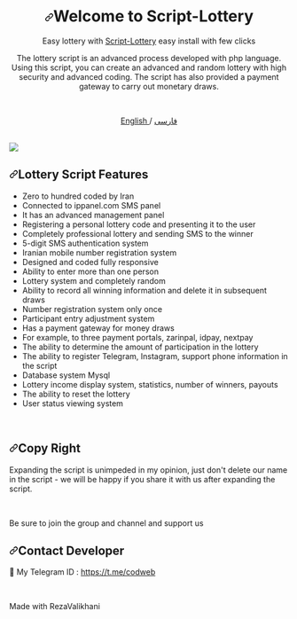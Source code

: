 <h1 align="center" tabindex="-1" dir="auto"><a id="user-content-welcome-to-lottery" class="anchor" aria-hidden="true" href="#welcome-to-lottery"><svg class="octicon octicon-link" viewBox="0 0 16 16" version="1.1" width="16" height="16" aria-hidden="true"><path d="m7.775 3.275 1.25-1.25a3.5 3.5 0 1 1 4.95 4.95l-2.5 2.5a3.5 3.5 0 0 1-4.95 0 .751.751 0 0 1 .018-1.042.751.751 0 0 1 1.042-.018 1.998 1.998 0 0 0 2.83 0l2.5-2.5a2.002 2.002 0 0 0-2.83-2.83l-1.25 1.25a.751.751 0 0 1-1.042-.018.751.751 0 0 1-.018-1.042Zm-4.69 9.64a1.998 1.998 0 0 0 2.83 0l1.25-1.25a.751.751 0 0 1 1.042.018.751.751 0 0 1 .018 1.042l-1.25 1.25a3.5 3.5 0 1 1-4.95-4.95l2.5-2.5a3.5 3.5 0 0 1 4.95 0 .751.751 0 0 1-.018 1.042.751.751 0 0 1-1.042.018 1.998 1.998 0 0 0-2.83 0l-2.5 2.5a1.998 1.998 0 0 0 0 2.83Z"></path></svg></a>Welcome to Script-Lottery</h1>
<p align="center" dir="auto">
Easy lottery with <a href="https://github.com/RezaValikhani/Script-Lottery">Script-Lottery</a> easy install with few clicks
</p>
<p align="center" dir="auto">
The lottery script is an advanced process developed with php language. Using this script, you can create an advanced and random lottery with high security and advanced coding. The script has also provided a payment gateway to carry out monetary draws.
</p><br>
<p align="center" dir="auto">
 <a href="/README.md">
 English
 </a>
 /
 <a href="/Gozargah/Marzban/blob/master/README-fa.md">
 فارسی
 </a>
</p>
<br>
<source media="(prefers-color-scheme: dark)" srcset="https://user-images.githubusercontent.com/27927279/227711552-d2bc1089-5666-477b-9be7-d7e50a5286dc.png">
<img  src="https://rezavalikhani.ir/github/caver02.jpg">
<br>
<h2 tabindex="-1" dir="auto"><a id="user-content-Script-facilities" class="anchor" aria-hidden="true" href="#Script-facilities"><svg class="octicon octicon-link" viewBox="0 0 16 16" version="1.1" width="16" height="16" aria-hidden="true"><path d="m7.775 3.275 1.25-1.25a3.5 3.5 0 1 1 4.95 4.95l-2.5 2.5a3.5 3.5 0 0 1-4.95 0 .751.751 0 0 1 .018-1.042.751.751 0 0 1 1.042-.018 1.998 1.998 0 0 0 2.83 0l2.5-2.5a2.002 2.002 0 0 0-2.83-2.83l-1.25 1.25a.751.751 0 0 1-1.042-.018.751.751 0 0 1-.018-1.042Zm-4.69 9.64a1.998 1.998 0 0 0 2.83 0l1.25-1.25a.751.751 0 0 1 1.042.018.751.751 0 0 1 .018 1.042l-1.25 1.25a3.5 3.5 0 1 1-4.95-4.95l2.5-2.5a3.5 3.5 0 0 1 4.95 0 .751.751 0 0 1-.018 1.042.751.751 0 0 1-1.042.018 1.998 1.998 0 0 0-2.83 0l-2.5 2.5a1.998 1.998 0 0 0 0 2.83Z"></path></svg></a>Lottery Script Features</h2>
<ul dir="auto">
<li>Zero to hundred coded by Iran</li>
<li>Connected to ippanel.com SMS panel</li>
<li>It has an advanced management panel</li>
<li>Registering a personal lottery code and presenting it to the user</li>
<li>Completely professional lottery and sending SMS to the winner</li>
<li>5-digit SMS authentication system</li>
<li>Iranian mobile number registration system</li>
<li>Designed and coded fully responsive</li>
<li>Ability to enter more than one person</li>
<li>Lottery system and completely random</li>
<li>Ability to record all winning information and delete it in subsequent draws</li>
<li>Number registration system only once</li>
<li>Participant entry adjustment system</li>
<li>Has a payment gateway for money draws</li>
<li>For example, to three payment portals, zarinpal, idpay, nextpay</li>
<li>The ability to determine the amount of participation in the lottery</li>
<li>The ability to register Telegram, Instagram, support phone information in the script</li>
<li>Database system Mysql</li>
<li>Lottery income display system, statistics, number of winners, payouts</li>
<li>The ability to reset the lottery</li>
<li>User status viewing system</li>
</ul>
<br>
<h2 tabindex="-1" dir="auto"><a id="user-content-contact-developer" class="anchor" aria-hidden="true" href="#contact-developer"><svg class="octicon octicon-link" viewBox="0 0 16 16" version="1.1" width="16" height="16" aria-hidden="true"><path d="m7.775 3.275 1.25-1.25a3.5 3.5 0 1 1 4.95 4.95l-2.5 2.5a3.5 3.5 0 0 1-4.95 0 .751.751 0 0 1 .018-1.042.751.751 0 0 1 1.042-.018 1.998 1.998 0 0 0 2.83 0l2.5-2.5a2.002 2.002 0 0 0-2.83-2.83l-1.25 1.25a.751.751 0 0 1-1.042-.018.751.751 0 0 1-.018-1.042Zm-4.69 9.64a1.998 1.998 0 0 0 2.83 0l1.25-1.25a.751.751 0 0 1 1.042.018.751.751 0 0 1 .018 1.042l-1.25 1.25a3.5 3.5 0 1 1-4.95-4.95l2.5-2.5a3.5 3.5 0 0 1 4.95 0 .751.751 0 0 1-.018 1.042.751.751 0 0 1-1.042.018 1.998 1.998 0 0 0-2.83 0l-2.5 2.5a1.998 1.998 0 0 0 0 2.83Z"></path></svg></a>Copy Right</h2>
<p>Expanding the script is unimpeded in my opinion, just don't delete our name in the script - we will be happy if you share it with us after expanding the script.</p>
<br>
<p dir="auto">Be sure to join the group and channel and support us</p>
<h2 tabindex="-1" dir="auto"><a id="user-content-contact-developer" class="anchor" aria-hidden="true" href="#contact-developer"><svg class="octicon octicon-link" viewBox="0 0 16 16" version="1.1" width="16" height="16" aria-hidden="true"><path d="m7.775 3.275 1.25-1.25a3.5 3.5 0 1 1 4.95 4.95l-2.5 2.5a3.5 3.5 0 0 1-4.95 0 .751.751 0 0 1 .018-1.042.751.751 0 0 1 1.042-.018 1.998 1.998 0 0 0 2.83 0l2.5-2.5a2.002 2.002 0 0 0-2.83-2.83l-1.25 1.25a.751.751 0 0 1-1.042-.018.751.751 0 0 1-.018-1.042Zm-4.69 9.64a1.998 1.998 0 0 0 2.83 0l1.25-1.25a.751.751 0 0 1 1.042.018.751.751 0 0 1 .018 1.042l-1.25 1.25a3.5 3.5 0 1 1-4.95-4.95l2.5-2.5a3.5 3.5 0 0 1 4.95 0 .751.751 0 0 1-.018 1.042.751.751 0 0 1-1.042.018 1.998 1.998 0 0 0-2.83 0l-2.5 2.5a1.998 1.998 0 0 0 0 2.83Z"></path></svg></a>Contact Developer</h2>
<g-emoji class="g-emoji" alias="gem" fallback-src="https://github.githubassets.com/images/icons/emoji/unicode/1f48e.png">💎</g-emoji> My Telegram ID : <a href="https://t.me/codweb" rel="nofollow">https://t.me/codweb</a></p>
<br>
<conter><p>Made with RezaValikhani</conter></p>

